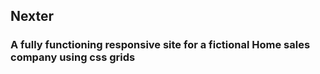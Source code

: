 ## Nexter

### A fully functioning responsive site for a fictional Home sales company using css grids
